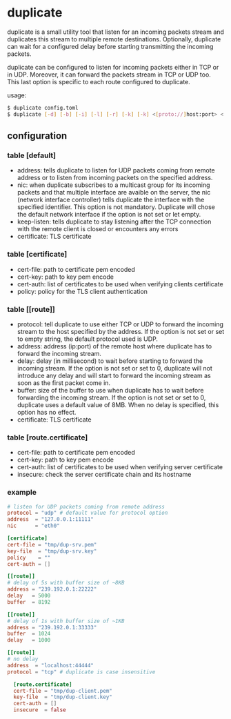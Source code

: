 # duplicate

duplicate is a small utility tool that listen for an incoming packets stream and
duplicates this stream to multiple remote destinations. Optionally, duplicate
can wait for a configured delay before starting transmitting the incoming packets.

duplicate can be configured to listen for incoming packets either in TCP or in UDP.
Moreover, it can forward the packets stream in TCP or UDP too. This last option
is specific to each route configured to duplicate.

usage:

```bash
$ duplicate config.toml
$ duplicate [-d] [-b] [-i] [-l] [-r] [-k] [-k] <[proto://]host:port> <[proto://]host:port...>
```

## configuration

### table [default]

* address: tells duplicate to listen for UDP packets coming from remote address or
  to listen from incoming packets on the specified address.
* nic: when duplicate subscribes to a multicast group for its incoming packets
  and that multiple interface are avaible on the server, the nic (network interface
  controller) tells duplicate the interface with the specified identifier.
  This option is not mandatory. Duplicate will chose the default network interface
  if the option is not set or let empty.
* keep-listen: tells duplicate to stay listening after the TCP connection with the remote
  client is closed or encounters any errors
* certificate: TLS certificate

### table [certificate]

* cert-file: path to certificate pem encoded
* cert-key: path to key pem encode
* cert-auth: list of certificates to be used when verifying clients certificate
* policy: policy for the TLS client authentication

### table [[route]]

* protocol: tell duplicate to use either TCP or UDP to forward the incoming stream
  to the host specified by the address. If the option is not set or set to empty
  string, the default protocol used is UDP.
* address: address (ip:port) of the remote host where duplicate has to forward
  the incoming stream.
* delay:   delay (in millisecond) to wait before starting to forward the incoming
  stream. If the option is not set or set to 0, duplicate will not introduce any
  delay and will start to forward the incoming stream as soon as the first packet
  come in.
* buffer:  size of the buffer to use when duplicate has to wait before forwarding
  the incoming stream. If the option is not set or set to 0, duplicate uses a
  default value of 8MB. When no delay is specified, this option has no effect.
* certificate: TLS certificate

### table [route.certificate]

* cert-file: path to certificate pem encoded
* cert-key: path to key pem encode
* cert-auth: list of certificates to be used when verifying server certificate
* insecure: check the server certificate chain and its hostname

### example

```toml
# listen for UDP packets coming from remote address
protocol = "udp" # default value for protocol option
address  = "127.0.0.1:11111"
nic      = "eth0"

[certificate]
cert-file = "tmp/dup-srv.pem"
key-file  = "tmp/dup-srv.key"
policy    = ""
cert-auth = []

[[route]]
# delay of 5s with buffer size of ~8KB
address = "239.192.0.1:22222"
delay   = 5000
buffer  = 8192

[[route]]
# delay of 1s with buffer size of ~1KB
address = "239.192.0.1:33333"
buffer  = 1024
delay   = 1000

[[route]]
# no delay
address  = "localhost:44444"
protocol = "tcp" # duplicate is case insensitive

  [route.certificate]
  cert-file = "tmp/dup-client.pem"
  key-file  = "tmp/dup-client.key"
  cert-auth = []
  insecure  = false
```
